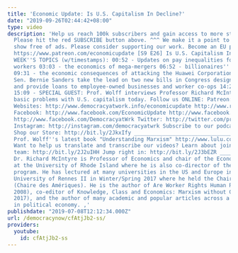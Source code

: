 ```yaml
---
title: 'Economic Update: Is U.S. Capitalism In Decline?'
date: "2019-09-26T02:44:42+08:00"
type: video
description: 'Help us reach 100k subscribers and gain access to more studio time!
  Please hit the red SUBSCRIBE button above. ^^^ We make it a point to provide the
  show free of ads. Please consider supporting our work. Become an EU patron on Patreon:
  https://www.patreon.com/economicupdate [S9 E26] Is U.S. Capitalism In Decline? THIS
  WEEK''S TOPICS (w/timestamps): 00:52 - Updates on pay inequalities for CEOs VS average
  workers 03:03 - the economics of mega-mergers 06:52 - billionaires'' idea of “charity”
  09:31 - the economic consequences of attacking the Huawei Corporation 13:02 - and
  Sen. Bernie Sanders take the lead on two new bills in Congress designed to expand
  and provide loans to employee-owned businesses and worker co-ops 14:23 - announcements;
  15:09 - SPECIAL GUEST: Prof. Wolff interviews Professor Richard McIntyre on the
  basic problems with U.S. capitalism today. Follow us ONLINE: Patreon: https://www.patreon.com/economicupdate
  Websites: http://www.democracyatwork.info/economicupdate http://www.rdwolff.com
  Facebook: http://www.facebook.com/EconomicUpdate http://www.facebook.com/RichardDWolff
  http://www.facebook.com/DemocracyatWrk Twitter: http://twitter.com/profwolff http://twitter.com/democracyatwrk
  Instagram: http://instagram.com/democracyatwrk Subscribe to our podcast: http://economicupdate.libsyn.com
  Shop our Store: http://bit.ly/2JkxIfy ________________________________________________________________
  Prof. Wolff''s latest book "Understanding Marxism" http://www.lulu.com/spotlight/democracyatwork
  Want to help us translate and transcribe our videos? Learn about joining our translation
  team: http://bit.ly/2J2uIHH Jump right in: http://bit.ly/2J3bEZR ________________________________________________________________
  Dr. Richard McIntyre is Professor of Economics and chair of the Economics department
  at the University of Rhode Island where he is also co-director of the URI in Cuba
  program. He has lectured at many universities in the US and Europe including the
  University of Rennes II in Winter/Spring 2017 where he held the Chair of the Americas
  (Chaire des Amériques). He is the author of Are Worker Rights Human Rights? (Michigan
  2008), co-editor of Knowledge, Class and Economics: Marxism without Guarantees (forthcoming,
  2017), and the author of many academic and popular articles across a range of topics
  in political economy. ,'
publishdate: "2019-07-08T12:12:34.000Z"
url: /democracynow/cfAtjJb2-ss/
providers:
  youtube:
    id: cfAtjJb2-ss
---
```

